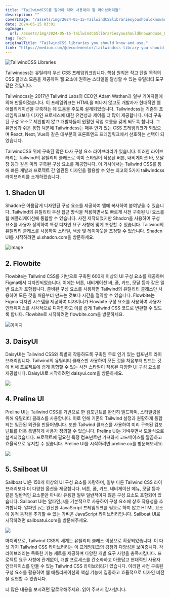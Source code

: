 ```yaml
---
title: "TailwindCSS를 알아야 하며 사용해야 할 라이브러리들"
description: ""
coverImage: "/assets/img/2024-05-15-TailwindCSSlibrariesyoushouldknowanduse_0.png"
date: 2024-05-15 03:01
ogImage: 
  url: /assets/img/2024-05-15-TailwindCSSlibrariesyoushouldknowanduse_0.png
tag: Tech
originalTitle: "TailwindCSS libraries you should know and use."
link: "https://medium.com/@decodementor/tailwindcss-library-you-should-know-and-use-3608b902b7a3"
---
```




![TailwindCSS Libraries](/assets/img/2024-05-15-TailwindCSSlibrariesyoushouldknowanduse_0.png)

Tailwindcss는 유틸리티 우선 CSS 프레임워크입니다. 핵심 원칙은 작고 단일 목적의 CSS 클래스 모음을 제공하여 웹 요소에 원하는 스타일을 달성할 수 있는 유틸리티 도구 같은 것입니다.

Tailwindcss는 2017년 Tailwind Labs의 CEO인 Adam Wathan과 일부 기여자들에 의해 만들어졌습니다. 이 프레임워크는 HTML을 떠나지 않고도 개발자가 현대적인 웹 애플리케이션을 구축하는 데 도움을 주도록 설계되었습니다. Tailwindcss는 기존의 프레임워크보다 디자인 프로세스에 대한 유연성과 제어를 더 많이 제공합니다. 미리 구축된 구성 요소로 제한받지 않고 개발자들이 원활한 작업 흐름을 갖게 되도록 합니다. 그 유연성과 쉬운 통합 덕분에 Tailwindcss는 매우 인기 있는 CSS 프레임워크가 되었으며 React, Next, Vue와 같은 대부분의 프론트엔드 프레임워크에서 선호하는 선택이 되었습니다.

TailwindCSS 위에 구축된 많은 타사 구성 요소 라이브러리가 있습니다. 이러한 라이브러리는 Tailwind의 유틸리티 클래스로 이미 스타일이 적용된 버튼, 내비게이션 바, 모달 창 등과 같은 미리 구축된 구성 요소를 제공합니다. 이 기사에서는 Tailwind CSS를 통해 빠른 개발과 프로젝트 간 일관된 디자인을 활용할 수 있는 최고의 5가지 tailwindcss 라이브러리를 소개하겠습니다.




## 1. Shadcn UI

Shadcn은 아름답게 디자인된 구성 요소를 제공하여 앱에 복사하여 붙여넣을 수 있습니다. Tailwind의 유틸리티 우선 접근 방식을 적용하면서도 빠르게 사전 구축된 UI 요소를 웹 애플리케이션에 통합할 수 있습니다. 사전 제작되었지만 Shadcn을 사용하여 구성 요소를 사용자 정의하여 특정 디자인 요구 사항에 맞게 조정할 수 있습니다. Tailwind의 유틸리티 클래스를 사용하여 스타일, 색상 및 레이아웃을 조정할 수 있습니다. Shadcn UI를 시작하려면 ui.shadcn.com을 방문하세요.

![image](/assets/img/2024-05-15-TailwindCSSlibrariesyoushouldknowanduse_1.png)

## 2. Flowbite



Flowbite는 Tailwind CSS를 기반으로 구축된 600개 이상의 UI 구성 요소를 제공하며 Figma에서 디자인되었습니다. 이에는 버튼, 내비게이션 바, 폼, 카드, 모달 등과 같은 일반 요소가 포함됩니다. 준비된 구성 요소를 사용하면 Tailwind의 유틸리티 클래스만 사용하여 모든 것을 처음부터 만드는 것보다 시간을 절약할 수 있습니다. Flowbite는 Figma 디자인 시스템을 제공하여 디자이너가 Flowbite 구성 요소를 사용하여 사용자 인터페이스를 시각적으로 디자인하고 이를 쉽게 Tailwind CSS 코드로 변환할 수 있도록 합니다. Flowbite로 시작하려면 flowbite.com을 방문하세요.

![이미지](/assets/img/2024-05-15-TailwindCSSlibrariesyoushouldknowanduse_2.png)

## 3. DaisyUI

DaisyUI는 Tailwind CSS와 특별히 작동하도록 구축된 무료 인기 있는 컴포넌트 라이브러리입니다. Tailwind의 유틸리티 클래스만 사용하여 모든 것을 처음부터 만드는 것에 비해 프로젝트에 쉽게 통합할 수 있는 사전 스타일이 적용된 다양한 UI 구성 요소를 제공합니다. DaisyUI로 시작하려면 daisyui.com을 방문하세요.



<img src="/assets/img/2024-05-15-TailwindCSSlibrariesyoushouldknowanduse_3.png" />

## 4. Preline UI

Preline UI는 Tailwind CSS를 기반으로 한 컴포넌트를 완전히 빌드하며, 스타일링을 위해 유틸리티 클래스를 사용합니다. 이로 인해 기존의 Tailwind 설정과 원활하게 통합되는 일관된 외관을 만들어냅니다. 또한 Tailwind 클래스를 사용하여 미리 구축된 컴포넌트를 더욱 특별하게 사용자 정의할 수 있습니다. Preline UI는 가벼우면서 모듈식으로 설계되었습니다. 프로젝트에 필요한 특정 컴포넌트만 가져와서 코드베이스를 깔끔하고 효율적으로 유지할 수 있습니다. Preline UI를 시작하려면 preline.co를 방문해보세요.

<img src="/assets/img/2024-05-15-TailwindCSSlibrariesyoushouldknowanduse_4.png" />



## 5. Sailboat UI

Sailboat UI은 150개 이상의 UI 구성 요소를 자랑하며, 일부 다른 Tailwind CSS 라이브러리보다 더 다양한 옵션을 제공합니다. 버튼, 폼, 카드, 네비게이션 메뉴, 모달 등과 같은 일반적인 요소뿐만 아니라 유용한 일부 일반적이지 않은 구성 요소도 포함되어 있습니다. Sailboat UI는 알파인.js를 기본적으로 사용하여 구성 요소에 상호 작용성을 추가합니다. 알파인.js는 완전한 JavaScript 프레임워크를 필요로 하지 않고 HTML 요소에 동적 동작을 추가할 수 있는 가벼운 JavaScript 라이브러리입니다. Sailboat UI로 시작하려면 sailboatui.com을 방문해주세요.

<img src="/assets/img/2024-05-15-TailwindCSSlibrariesyoushouldknowanduse_5.png" />

마지막으로, Tailwind CSS의 세계는 유틸리티 클래스 이상으로 확장되었습니다. 이 다섯 가지 Tailwind CSS 라이브러리는 이 프레임워크의 강점과 다양성을 보여줍니다. 각 라이브러리는 독특한 기능 세트를 제공하며 다양한 개발 요구 사항을 충족시킵니다. 프로젝트 요구 사항에 관계없이, 개발 프로세스를 간소화하고 아름답고 현대적인 사용자 인터페이스를 만들 수 있는 Tailwind CSS 라이브러리가 있습니다. 이러한 사전 구축된 구성 요소를 활용하여 웹 애플리케이션의 핵심 기능에 집중하고 효율적으로 디자인 비전을 실현할 수 있습니다.



더 많은 내용을 보시려면 팔로우해주세요. 읽어 주셔서 감사합니다.
